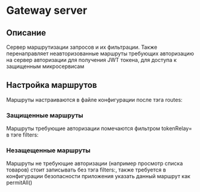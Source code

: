 # Gateway server

## Описание

Сервер маршрутизации запросов и их фильтрации.
Также перенаправляет неавторизованные маршруты требующих авторизацию на сервер авторизации
для получения JWT токена, для доступа к защищенным микросервисам

## Настройка маршрутов

Маршруты настраиваются в файле конфигурации после тэга routes:

### Защищенные маршруты

Маршруты требующие авторизации помечаются фильтром tokenRelay= в тэге filters:

### Незащещенные маршруты

Маршруты не требующие авторизации (например просмотр списка товаров) стоит записывать без
тэга filters:, также требуется в конфигурации безопасности приложения указать данный маршрут
как permitAll()